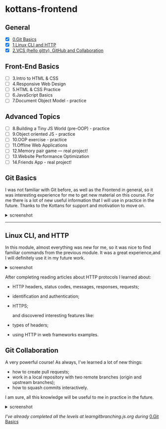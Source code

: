 # kottans-frontend

## General
  - [x] [0.Git Basics](https://github.com/kottans/frontend/blob/master/tasks/git-intro.md)
  - [x] [1.Linux CLI and HTTP](https://github.com/kottans/frontend/blob/master/tasks/linux-cli-http.md)
  - [x] [2.VCS (hello gitty), GitHub and Collaboration](https://github.com/kottans/frontend/blob/master/tasks/git-collaboration.md)
 
 ## Front-End Basics
  - [ ] 3.Intro to HTML & CSS
  - [ ] 4.Responsive Web Design
  - [ ] 5.HTML & CSS Practice
  - [ ] 6.JavaScript Basics
  - [ ] 7.Document Object Model - practice
  
 ## Advanced Topics
  - [ ] 8.Building a Tiny JS World (pre-OOP) - practice
  - [ ] 9.Object oriented JS - practice
  - [ ] 10.OOP exercise - practice
  - [ ] 11.Offline Web Applications
  - [ ] 12.Memory pair game — real project!
  - [ ] 13.Website Performance Optimization
  - [ ] 14.Friends App - real project!
  
   ## Git Basics
  I was not familiar with Git before, as well as the 
  Frontend in general, so it was interesting experience 
  for me to   get new material on this course. For me there is a lot 
  of new useful information that I will use in practice 
  in the future. Thanks to the Kottans for support 
  and motivation to move on.
  
  <details>
    <summary>
     screenshot
    </summary>
    <img src="task_git_basics/Version Control with Git.png">
    <img src="task_git_basics/learngitbranching.js.org-main.png">
    <img src="task_git_basics/learngitbranching.js.org-remote.png">
  </details>
  
  ***
  ## Linux CLI, and HTTP
  In this module, almost everything was new for me, so it was nice to find familiar commands from the previous module.
  It was a great experience,and I will definitely use it in my future work.
  <details>
    <summary>
     screenshot
    </summary>
    <img src="task_git_collaboration/linux_Quiz 1.png">
    <img src="task_linux_cli/linux_Quiz 2.png">
    <img src="task_linux_cli/linux_Quiz 3.png">
    <img src="task_linux_cli/linux_Quiz 4.png">
  </details>
  
  After completing reading articles about HTTP protocols I learned about:

  - HTTP headers, status codes, messages, responses, requests;
  - identification and authentication;
  - HTTPS;
  
    and discovered interesting features like:
    
  - types of headers;
  - using HTTP in web frameworks examples.
  
  ## Git Collaboration  
  A very powerful course! As always, I've learned a lot of new things:
  - how to create pull requests; 
  - work in a local repository with two remote branches (origin and upstream branches);
  - how to squash commits interactively. 
  
  I am sure, all this knowledge will be useful to me in practice in the future.
  <details>
    <summary>
     screenshot
    </summary>
    <img src="task_git_collaboration/git_collaboration.png">
  </details>
  
  _I've already completed all the levels at learngitbranching.js.org during_ [0.Git Basics](#git-basics)
